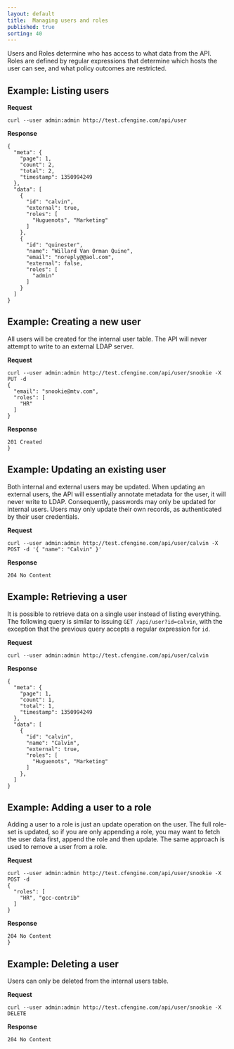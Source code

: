 ```yaml
---
layout: default
title:  Managing users and roles
published: true
sorting: 40
---
```


Users and Roles determine who has access to what data from the API.
Roles are defined by regular expressions that determine which hosts the
user can see, and what policy outcomes are restricted.


## Example: Listing users

**Request**

    curl --user admin:admin http://test.cfengine.com/api/user

**Response**

    {
      "meta": {
        "page": 1,
        "count": 2,
        "total": 2,
        "timestamp": 1350994249
      },
      "data": [
        {
          "id": "calvin",
          "external": true,
          "roles": [
            "Huguenots", "Marketing"
          ]
        },
        {
          "id": "quinester",
          "name": "Willard Van Orman Quine",
          "email": "noreply@@aol.com",
          "external": false,
          "roles": [
            "admin"
          ]
        }
      ]
    }


## Example: Creating a new user

All users will be created for the internal user table. The API will never
attempt to write to an external LDAP server.

**Request**

    curl --user admin:admin http://test.cfengine.com/api/user/snookie -X PUT -d
    {
      "email": "snookie@mtv.com",
      "roles": [
        "HR"
      ]
    }

**Response**

    201 Created
    }


## Example: Updating an existing user

Both internal and external users may be updated. When updating an external
users, the API will essentially annotate metadata for the user, it will never
write to LDAP. Consequently, passwords may only be updated for internal users.
Users may only update their own records, as authenticated by their user
credentials.

**Request**

    curl --user admin:admin http://test.cfengine.com/api/user/calvin -X POST -d '{ "name": "Calvin" }'

**Response**

    204 No Content

## Example: Retrieving a user

It is possible to retrieve data on a single user instead of listing
everything. The following query is similar to issuing `GET
/api/user?id=calvin`, with the exception that the previous query accepts
a regular expression for `id`.

**Request**

    curl --user admin:admin http://test.cfengine.com/api/user/calvin

**Response**

    {
      "meta": {
        "page": 1,
        "count": 1,
        "total": 1,
        "timestamp": 1350994249
      },
      "data": [
        {
          "id": "calvin",
          "name": "Calvin",
          "external": true,
          "roles": [
            "Huguenots", "Marketing"
          ]
        },
      ]
    }

## Example: Adding a user to a role

Adding a user to a role is just an update operation on the user. The full
role-set is updated, so if you are only appending a role, you may want to
fetch the user data first, append the role and then update. The same approach
is used to remove a user from a role.

**Request**

    curl --user admin:admin http://test.cfengine.com/api/user/snookie -X POST -d
    {
      "roles": [
        "HR", "gcc-contrib"
      ]
    }

**Response**

    204 No Content
    }


## Example: Deleting a user

Users can only be deleted from the internal users table.

**Request**

    curl --user admin:admin http://test.cfengine.com/api/user/snookie -X DELETE

**Response**

    204 No Content
